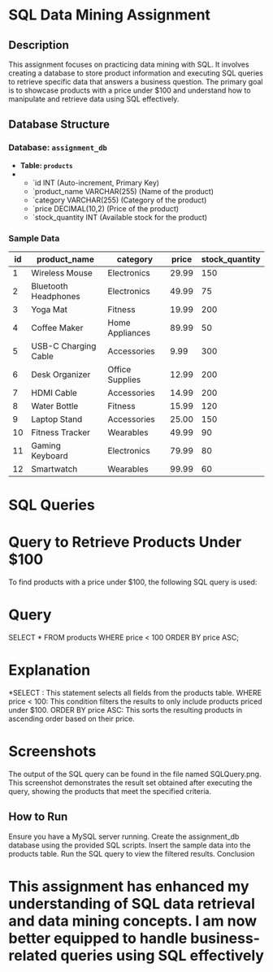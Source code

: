 # SQL Data Mining Assignment

## Description
This assignment focuses on practicing data mining with SQL. It involves creating a database to store product information and executing SQL queries to retrieve specific data that answers a business question. The primary goal is to showcase products with a price under $100 and understand how to manipulate and retrieve data using SQL effectively.

## Database Structure
### Database: `assignment_db`
- **Table: `products`**
- 
  - `id INT (Auto-increment, Primary Key)
  - `product_name VARCHAR(255) (Name of the product)
  - `category VARCHAR(255) (Category of the product)
  - `price DECIMAL(10,2) (Price of the product)
  - `stock_quantity INT (Available stock for the product)

### Sample Data
| id | product_name              | category           | price  | stock_quantity  |
|----|---------------------------|--------------------|------- |-----------------|
| 1  | Wireless Mouse            | Electronics        | 29.99  | 150             |
| 2  | Bluetooth Headphones      | Electronics        | 49.99  | 75              |
| 3  | Yoga Mat                  | Fitness            | 19.99  | 200             |
| 4  | Coffee Maker              | Home Appliances    | 89.99  | 50              |
| 5  | USB-C Charging Cable      | Accessories        | 9.99   | 300             |
| 6  | Desk Organizer            | Office Supplies    | 12.99  | 200             |
| 7  | HDMI Cable                | Accessories        | 14.99  | 200             |
| 8  | Water Bottle              | Fitness            | 15.99  | 120             |
| 9  | Laptop Stand              | Accessories        | 25.00  | 150             |
| 10 | Fitness Tracker           | Wearables          | 49.99  | 90              |
| 11 | Gaming Keyboard           | Electronics        | 79.99  | 80              |
| 12 | Smartwatch                | Wearables          | 99.99  | 60              |

# SQL Queries
# Query to Retrieve Products Under $100
To find products with a price under $100, the following SQL query is used:

# Query
SELECT * FROM products WHERE price < 100 ORDER BY price ASC;

# Explanation

*SELECT : This statement selects all fields from the products table.
WHERE price < 100: This condition filters the results to only include products priced under $100.
ORDER BY price ASC: This sorts the resulting products in ascending order based on their price.

# Screenshots
The output of the SQL query can be found in the file named SQLQuery.png. This screenshot demonstrates the result set obtained after executing the query, showing the products that meet the specified criteria.

## How to Run
Ensure you have a MySQL server running.
Create the assignment_db database using the provided SQL scripts.
Insert the sample data into the products table.
Run the SQL query to view the filtered results.
Conclusion
# This assignment has enhanced my understanding of SQL data retrieval and data mining concepts. I am now better equipped to handle business-related queries using SQL effectively
